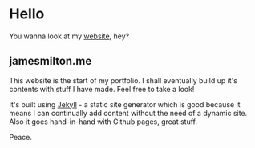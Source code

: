 

# Hello

You wanna look at my [website](http://jamesmilton.me), hey? 

## jamesmilton.me

This website is the start of my portfolio. I shall eventually build up it's contents with stuff I have made. Feel free to take a look!

It's built using [Jekyll](https://jekyllrb.com) - a static site generator which is good because it means I can continually add content without the need of a dynamic site. Also it goes hand-in-hand with Github pages, great stuff.

Peace.
